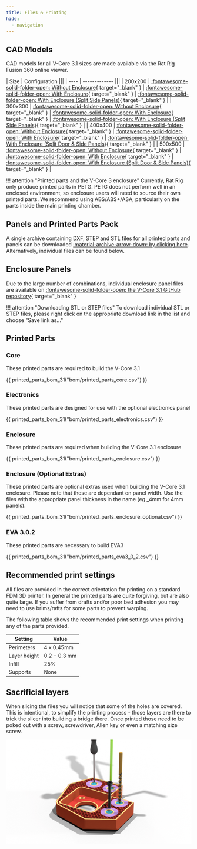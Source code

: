 ```yaml
---
title: Files & Printing
hide:
  - navigation
---
```


## CAD Models

CAD models for all V-Core 3.1 sizes are made available via the Rat Rig Fusion 360 online viewer.

| Size | Configuration |||
| ---- | ------------- |||
| 200x200 | [:fontawesome-solid-folder-open: Without Enclosure](https://a360.co/3a4GbWn){ target="_blank" } | [:fontawesome-solid-folder-open: With Enclosure](https://a360.co/3S7HwN3){ target="_blank" } | [:fontawesome-solid-folder-open: With Enclosure (Split Side Panels)](https://a360.co/3xOTXFo){ target="_blank" } |
| 300x300 | [:fontawesome-solid-folder-open: Without Enclosure](https://a360.co/3y3wEHd){ target="_blank" } | [:fontawesome-solid-folder-open: With Enclosure](https://a360.co/3C5QViE){ target="_blank" } | [:fontawesome-solid-folder-open: With Enclosure (Split Side Panels)](https://a360.co/3R1S8vz){ target="_blank" } |
| 400x400 | [:fontawesome-solid-folder-open: Without Enclosure](https://a360.co/39ZnFi3){ target="_blank" } | [:fontawesome-solid-folder-open: With Enclosure](https://a360.co/3LA7Htb){ target="_blank" } | [:fontawesome-solid-folder-open: With Enclosure (Split Door & Side Panels)](https://a360.co/3r6JqRS){ target="_blank" } |
| 500x500 | [:fontawesome-solid-folder-open: Without Enclosure](https://a360.co/3I2I4Q7){ target="_blank" } | [:fontawesome-solid-folder-open: With Enclosure](https://a360.co/3xLmwnc){ target="_blank" } | [:fontawesome-solid-folder-open: With Enclosure (Split Door & Side Panels)](https://a360.co/3BG60FT){ target="_blank" } |

!!! attention "Printed parts and the V-Core 3 enclosure"
    Currently, Rat Rig only produce printed parts in PETG. PETG does not perform well in an enclosed environment, so enclosure users will need to source their own printed parts. We recommend using ABS/ABS+/ASA, particularly on the parts inside the main printing chamber.

## Panels and Printed Parts Pack
A single archive containing DXF, STEP and STL files for all printed parts and panels can be downloaded [:material-archive-arrow-down: by clicking here](https://github.com/Rat-Rig/V-core-3/raw/main/cad/vcore_3_1_parts_and_panels.zip). Alternatively, individual files can be found below.

## Enclosure Panels
Due to the large number of combinations, individual enclosure panel files are available on [:fontawesome-solid-folder-open: the V-Core 3.1 GitHub repository](https://github.com/Rat-Rig/V-core-3/tree/main/cad/panels){ target="_blank" }

!!! attention "Downloading STL or STEP files"
    To download individual STL or STEP files, please right click on the appropriate download link in the list and choose "Save link as..."

## Printed Parts
### Core
These printed parts are required to build the V-Core 3.1

{{ printed_parts_bom_31("bom/printed_parts_core.csv") }}

### Electronics
These printed parts are designed for use with the optional electronics panel

{{ printed_parts_bom_31("bom/printed_parts_electronics.csv") }}

### Enclosure
These printed parts are required when building the V-Core 3.1 enclosure

{{ printed_parts_bom_31("bom/printed_parts_enclosure.csv") }}

### Enclosure (Optional Extras)
These printed parts are optional extras used when building the V-Core 3.1 enclosure. Please note that these are dependant on panel width. Use the files with the appropriate panel thickness in the name (eg _4mm for 4mm panels).

{{ printed_parts_bom_31("bom/printed_parts_enclosure_optional.csv") }}

### EVA 3.0.2
These printed parts are necessary to build EVA3

{{ printed_parts_bom_31("bom/printed_parts_eva3_0_2.csv") }}

## Recommended print settings

All files are provided in the correct orientation for printing on a standard FDM 3D printer. In general the printed parts are quite forgiving, but are also quite large. If you suffer from drafts and/or poor bed adhesion you may need to use brims/rafts for some parts to prevent warping.

The following table shows the recommended print settings when printing any of the parts provided.

| Setting      | Value        |
| ------------ | ------------ |
| Perimeters   | 4 x 0.45mm   |
| Layer height | 0.2 - 0.3 mm |
| Infill       | 25%          |
| Supports     | None         |

## Sacrificial layers

When slicing the files you will notice that some of the holes are covered. This is intentional, to simplify the printing process - those layers are there to trick the slicer into building a bridge there. Once printed those need to be poked out with a screw, screwdriver, Allen key or even a matching size screw.

![](/assets/holes.png)
